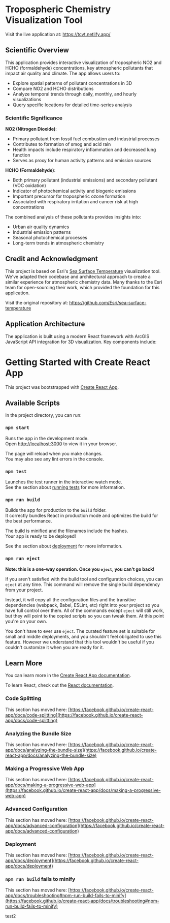 # Tropospheric Chemistry Visualization Tool

Visit the live application at: https://tcvt.netlify.app/

## Scientific Overview

This application provides interactive visualization of tropospheric NO2 and HCHO (formaldehyde) concentrations, key atmospheric pollutants that impact air quality and climate. The app allows users to:

- Explore spatial patterns of pollutant concentrations in 3D
- Compare NO2 and HCHO distributions
- Analyze temporal trends through daily, monthly, and hourly visualizations
- Query specific locations for detailed time-series analysis

### Scientific Significance

**NO2 (Nitrogen Dioxide)**:
- Primary pollutant from fossil fuel combustion and industrial processes
- Contributes to formation of smog and acid rain
- Health impacts include respiratory inflammation and decreased lung function
- Serves as proxy for human activity patterns and emission sources

**HCHO (Formaldehyde)**:
- Both primary pollutant (industrial emissions) and secondary pollutant (VOC oxidation)
- Indicator of photochemical activity and biogenic emissions
- Important precursor for tropospheric ozone formation
- Associated with respiratory irritation and cancer risk at high concentrations

The combined analysis of these pollutants provides insights into:
- Urban air quality dynamics
- Industrial emission patterns
- Seasonal photochemical processes
- Long-term trends in atmospheric chemistry

## Credit and Acknowledgment

This project is based on Esri's [Sea Surface Temperature](https://github.com/Esri/sea-surface-temperature) visualization tool. We've adapted their codebase and architectural approach to create a similar experience for atmospheric chemistry data. Many thanks to the Esri team for open-sourcing their work, which provided the foundation for this application.

Visit the original repository at: https://github.com/Esri/sea-surface-temperature

## Application Architecture

The application is built using a modern React framework with ArcGIS JavaScript API integration for 3D visualization. Key components include:

# Getting Started with Create React App

This project was bootstrapped with [Create React App](https://github.com/facebook/create-react-app).

## Available Scripts

In the project directory, you can run:

### `npm start`

Runs the app in the development mode.\
Open [http://localhost:3000](http://localhost:3000) to view it in your browser.

The page will reload when you make changes.\
You may also see any lint errors in the console.

### `npm test`

Launches the test runner in the interactive watch mode.\
See the section about [running tests](https://facebook.github.io/create-react-app/docs/running-tests) for more information.

### `npm run build`

Builds the app for production to the `build` folder.\
It correctly bundles React in production mode and optimizes the build for the best performance.

The build is minified and the filenames include the hashes.\
Your app is ready to be deployed!

See the section about [deployment](https://facebook.github.io/create-react-app/docs/deployment) for more information.

### `npm run eject`

**Note: this is a one-way operation. Once you `eject`, you can't go back!**

If you aren't satisfied with the build tool and configuration choices, you can `eject` at any time. This command will remove the single build dependency from your project.

Instead, it will copy all the configuration files and the transitive dependencies (webpack, Babel, ESLint, etc) right into your project so you have full control over them. All of the commands except `eject` will still work, but they will point to the copied scripts so you can tweak them. At this point you're on your own.

You don't have to ever use `eject`. The curated feature set is suitable for small and middle deployments, and you shouldn't feel obligated to use this feature. However we understand that this tool wouldn't be useful if you couldn't customize it when you are ready for it.

## Learn More

You can learn more in the [Create React App documentation](https://facebook.github.io/create-react-app/docs/getting-started).

To learn React, check out the [React documentation](https://reactjs.org/).

### Code Splitting

This section has moved here: [https://facebook.github.io/create-react-app/docs/code-splitting](https://facebook.github.io/create-react-app/docs/code-splitting)

### Analyzing the Bundle Size

This section has moved here: [https://facebook.github.io/create-react-app/docs/analyzing-the-bundle-size](https://facebook.github.io/create-react-app/docs/analyzing-the-bundle-size)

### Making a Progressive Web App

This section has moved here: [https://facebook.github.io/create-react-app/docs/making-a-progressive-web-app](https://facebook.github.io/create-react-app/docs/making-a-progressive-web-app)

### Advanced Configuration

This section has moved here: [https://facebook.github.io/create-react-app/docs/advanced-configuration](https://facebook.github.io/create-react-app/docs/advanced-configuration)

### Deployment

This section has moved here: [https://facebook.github.io/create-react-app/docs/deployment](https://facebook.github.io/create-react-app/docs/deployment)

### `npm run build` fails to minify

This section has moved here: [https://facebook.github.io/create-react-app/docs/troubleshooting#npm-run-build-fails-to-minify](https://facebook.github.io/create-react-app/docs/troubleshooting#npm-run-build-fails-to-minify)

test2
